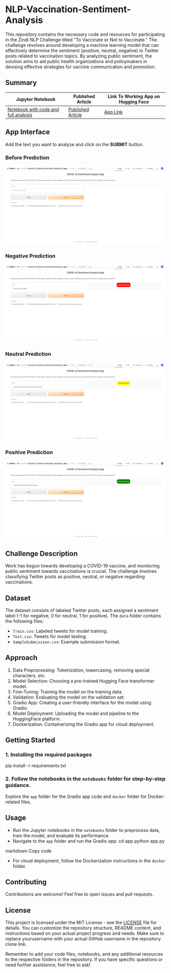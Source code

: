 # NLP-Vaccination-Sentiment-Analysis
This repository contains the necessary code and resources for participating in the Zindi NLP Challenge titled "To Vaccinate or Not to Vaccinate." The challenge revolves around developing a machine learning model that can effectively determine the sentiment (positive, neutral, negative) in Twitter posts related to vaccination topics. By analyzing public sentiment, the solution aims to aid public health organizations and policymakers in devising effective strategies for vaccine communication and promotion.

## Summary
|     Jupyter Notebook                       | Published Article|    Link To Working App on Hugging Face
| -------------                  | -------------    |    -----------------
|[Notebook with code and full analysis](https://github.com/rasmodev/NLP-Vaccination-Sentiment-Analysis/blob/main/dev/NLP_Vaccination_Sentiment_Analysis_RoBERTa.ipynb)|  [Published Article](https://medium.com/@rasmowanyama/sentiment-analysis-of-covid-19-tweets-from-model-training-to-docker-deployment-e73ba2a7aebf)|[App Link](https://rasmodev-covid19-tweet-sentiment-analysis-app.hf.space)

## App Interface
Add the text you want to analyze and click on the **SUBMIT** button.

### Before Prediction

![App Screenshot](https://github.com/rasmodev/NLP-Vaccination-Sentiment-Analysis/blob/main/screenshots/HF_No_Pred.png)

### Negative Prediction
![App Screenshot](https://github.com/rasmodev/NLP-Vaccination-Sentiment-Analysis/blob/main/screenshots/HF_Negative.png)

### Neutral Prediction
![App Screenshot](https://github.com/rasmodev/NLP-Vaccination-Sentiment-Analysis/blob/main/screenshots/HF_Neutral.png)

### Positive Prediction
![App Screenshot](https://github.com/rasmodev/NLP-Vaccination-Sentiment-Analysis/blob/main/screenshots/HF_Positive.png)

## Challenge Description

Work has begun towards developing a COVID-19 vaccine, and monitoring public sentiment towards vaccinations is crucial. The challenge involves classifying Twitter posts as positive, neutral, or negative regarding vaccinations.

## Dataset

The dataset consists of labeled Twitter posts, each assigned a sentiment label (-1 for negative, 0 for neutral, 1 for positive). The `data` folder contains the following files:
- `Train.csv`: Labeled tweets for model training.
- `Test.csv`: Tweets for model testing.
- `SampleSubmission.csv`: Example submission format.

## Approach

1. Data Preprocessing: Tokenization, lowercasing, removing special characters, etc.
2. Model Selection: Choosing a pre-trained Hugging Face transformer model.
3. Fine-Tuning: Training the model on the training data.
4. Validation: Evaluating the model on the validation set.
5. Gradio App: Creating a user-friendly interface for the model using Gradio.
6. Model Deployment: Uploading the model and pipeline to the HuggingFace platform.
7. Dockerization: Containerizing the Gradio app for cloud deployment.

## Getting Started
### 1. Installing the required packages
pip install -r requirements.txt


### 2. Follow the notebooks in the `notebooks` folder for step-by-step guidance.

Explore the `app` folder for the Gradio app code and `docker` folder for Docker-related files.

## Usage

- Run the Jupyter notebooks in the `notebooks` folder to preprocess data, train the model, and evaluate its performance.
- Navigate to the `app` folder and run the Gradio app:
cd app
python app.py

markdown
Copy code
- For cloud deployment, follow the Dockerization instructions in the `docker` folder.

## Contributing

Contributions are welcome! Feel free to open issues and pull requests.

## License

This project is licensed under the MIT License - see the [LICENSE](LICENSE) file for details.
You can customize the repository structure, README content, and instructions based on your actual project progress and needs. Make sure to replace yourusername with your actual GitHub username in the repository clone link.

Remember to add your code files, notebooks, and any additional resources to the respective folders in the repository. If you have specific questions or need further assistance, feel free to ask!
